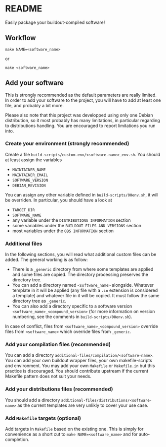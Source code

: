 # README

Easily package your buildout-compiled software!

## Workflow

```
make NAME=<software_name>
```
or
```
make <software_name>
```

## Add your software

This is strongly recommended as the default parameters are really limited.
In order to add your software to the project, you will have to add at least one file, and probably a bit more.

Please also note that this project was developped using only one Debian distribution, so it most probably has many limitations, in particular regarding to distributions handling.
You are encouraged to report limitations you run into.

### Create your environment (strongly recommended)

Create a file ```build-scripts/custom-env/<software-name>_env.sh```.
You should at least assign the variables
- ```MAINTAINER_NAME```
- ```MAINTAINER_EMAIL```
- ```SOFTWARE_VERSION```
- ```DEBIAN_REVISION```

You can assign any other variable defined in ```build-scripts/00env.sh```, it will be overriden.
In particular, you should have a look at
- ```TARGET_DIR```
- ```SOFTWARE_NAME```
- any variable under the ```DISTRIBUTIONS INFORMATION``` section
- some variables under the ```BUILDOUT FILES AND VERSIONS``` section
- most variables under the ```OBS INFORMATION``` section

### Additional files

In the following sections, you will read what additional custom files can be added.
The general working is as follow:
- There is a ```_generic``` directory from where some templates are applied and some files are copied.
The directory processing preserves the directory tree.
- You can add a directory named ```<software_name>``` alongside.
Whatever template in it will be applied (any file with a ```.in``` extension is considered a template) and whatever file in it will be copied.
It must follow the same directory tree as ```_generic```.
- You can also add a directory specific to a software version ```<software_name>_<compound_version>``` (for more information on version numbering, see the comments in ```build-scripts/00env.sh```).

In case of conflict, files from ```<software_name>_<compound_version>``` override files from ```<software_name>``` which override files from ```_generic```.

### Add your compilation files (recommended)

You can add a directory ```additional-files/compilation/<software-name>```.
You can add your own buildout wrapper files, your own makefile-scripts and environment.
You may add your own ```Makefile``` or ```Makefile.in``` but this practice is discouraged.
You should contribute upstream if the current Makefile pattern does not suit your needs.

### Add your distributions files (recommended)

You should add a directory ```additional-files/distributions/<software-name>``` as the current templates are very unlikly to cover your use case.

### Add ```Makefile``` targets (optional)

Add targets in ```Makefile``` based on the existing one.
This is simply for convenience as a short cut to ```make NAME=<software_name>``` and for auto-completion.
